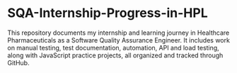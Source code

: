 # SQA-Internship-Progress-in-HPL
This repository documents my internship and learning journey in Healthcare Pharmaceuticals as a Software Quality Assurance Engineer. 
It includes work on manual testing, test documentation, automation, API and load testing, along with JavaScript practice projects, all organized and tracked through GitHub.
